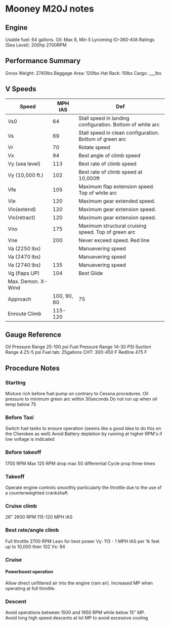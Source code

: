 Mooney M20J notes
================

Engine
------
Usable fuel: 64 gallons.
Oil: Max 8, Min 5
Lycoming IO-360-A1A
Ratings (Sea Level): 200hp 2700RPM

Performance Summary
-------------------

Gross Weight: 2740lbs
Baggage Area: 120lbs
Hat Rack: 10lbs
Cargo: ___lbs

V Speeds
--------

| Speed | MPH IAS | Def |
|-------|------|-----|
| Vs0 | 64 | Stall speed in landing configuration. Bottom of white arc |
| Vs | 69 |  Stall speed in clean configuration. Bottom of green arc |
| Vr | 70 | Rotate speed |
| Vx | 94 |  Best angle of climb speed |
| Vy (sea level) | 113 | Best rate of climb speed |
| Vy (10,000 ft.) | 102 | Best rate of climb speed at 10,000ft |
| Vfe | 105 | Maximum flap extension speed. Top of white arc |
| Vle | 120 | Maximum gear extended speed. |
| Vlo(extend) | 120 | Maximum gear extension speed. |
| Vlo(retract) | 120 | Maximum gear extension speed. |
| Vno | 175 | Maximum structural cruising speed. Top of green arc |
| Vne | 200 | Never exceed speed. Red line |
| Va (2250 lbs) | | Manuevering speed |
| Va (2470 lbs) | | Manuevering speed |
| Va (2740 lbs) | 135 | Manuevering speed |
| Vg (flaps UP) | 104 | Best Glide |
| Max. Demon. X-Wind | | | |
| Approach | 100, 90, 80 | 75 |
| Enroute Climb | 115-120 | |

Gauge Reference
---------------

Oil Pressure Range 25-100 psi
Fuel Pressure Range 14-30 PSI
Suction Range 4.25-5 psi
Fuel tab: 25gallons
CHT: 300-450 F Redline 475 F


Procedure Notes
---------------

### Starting

Mixture rich before fuel pump on contrary to Cessna procedures.
Oil pressure to minimum green arc within 30seconds
Do not run up when oil temp below 75 

### Before Taxi

Switch fuel tanks to ensure operation (seems like a good idea to do this on the Cherokee as well)
Avoid Battery depletion by running at higher RPM's if low voltage is indicated

### Before takeoff

1700 RPM
Max 125 RPM drop max 50 differential
Cycle prop three times

### Takeoff

Operate engine controls smoothly particularly the throttle due to the use of a counterweighted crankshaft

### Cruise climb

26" 2600 RPM
115-120 MPH IAS

### Best rate/angle climb

Full throttle 2700 RPM
Lean for best power
Vy: 113 - 1 MPH IAS per 1k feet up to 10,000 then 102 
Vx: 94  

### Cruise

#### Powerboost operation
Allow direct unfiltered air into the engine (ram air).  Increased MP when operating at full throttle.

### Descent

Avoid operations between 1500 and 1950 RPM while below 15" MP.  
Avoid long high speed descents at lot MP to avoid excessive cooling
